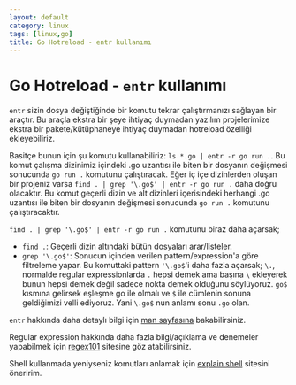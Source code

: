```yaml
---
layout: default
category: linux
tags: [linux,go]
title: Go Hotreload - entr kullanımı
---
```

# Go Hotreload - `entr` kullanımı

`entr` sizin dosya değiştiğinde bir komutu tekrar çalıştırmanızı sağlayan bir araçtır. Bu araçla ekstra bir şeye ihtiyaç duymadan yazılım projelerimize ekstra bir pakete/kütüphaneye ihtiyaç duymadan hotreload özelliği ekleyebiliriz.

Basitçe bunun için şu komutu kullanabiliriz: `ls *.go | entr -r go run .`. Bu komut çalışma dizinimiz içindeki .go uzantısı ile biten bir dosyanın değişmesi sonucunda `go run .` komutunu çalıştıracak. Eğer iç içe dizinlerden oluşan bir projeniz varsa `find . | grep '\.go$' | entr -r go run .` daha doğru olacaktır. Bu komut geçerli dizin ve alt dizinleri içerisindeki herhangi .go uzantısı ile biten bir dosyanın değişmesi sonucunda `go run .` komutunu çalıştıracaktır. 

`find . | grep '\.go$' | entr -r go run .` komutunu biraz daha açarsak;

- `find .`: Geçerli dizin altındaki bütün dosyaları arar/listeler. 
- `grep '\.go$'`: Sonucun içinden verilen pattern/expression'a göre filtreleme yapar. Bu komuttaki pattern `'\.go$`'i daha fazla açarsak; `\.`, normalde regular expressionlarda `.` hepsi demek ama başına `\` ekleyerek bunun hepsi demek değil sadece nokta demek olduğunu söylüyoruz. `go$` kısmına gelirsek eşleşme go ile olmalı ve `$` ile cümlenin sonuna geldiğimizi velli ediyoruz. Yani `\.go$` nun anlamı sonu `.go` olan. 


`entr` hakkında daha detaylı bilgi için [man sayfasına](https://eradman.com/entrproject/entr.1.html) bakabilirsiniz. 

Regular expression hakkında daha fazla bilgi/açıklama ve denemeler yapabilmek için [regex101](https://regex101.com/) sitesine göz atabilirsiniz.

Shell kullanmada yeniyseniz komutları anlamak için [explain shell](https://explainshell.com) sitesini öneririm.
